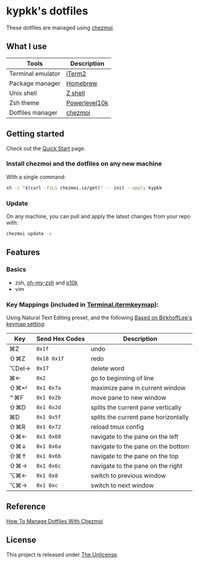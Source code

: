 # kypkk's dotfiles

These dotfiles are managed using [chezmoi](https://www.chezmoi.io/).


## What I use

| Tools             | Description                                                                                         |
| ----------------- | --------------------------------------------------------------------------------------------------- |
| Terminal emulator | [iTerm2](https://iterm2.com/) |
| Package manager   | [Homebrew](https://brew.sh/)                                                                        |
| Unix shell        | [Z shell](https://github.com/ohmyzsh/ohmyzsh/wiki/Installing-ZSH)                                   |
| Zsh theme         | [Powerlevel10k](https://github.com/romkatv/powerlevel10k)                                           |
| Dotfiles manager  | [chezmoi](https://chezmoi.io/)                                                                      |

## Getting started

Check out the [Quick Start](https://www.chezmoi.io/quick-start/) page.

### Install chezmoi and the dotfiles on any new machine

With a single command:

```sh
sh -c "$(curl -fsLS chezmoi.io/get)" -- init --apply kypkk
```

### Update

On any machine, you can pull and apply the latest changes from your repo with:

```sh
chezmoi update -v
```

## Features

### Basics
* zsh, [oh-my-zsh](https://github.com/ohmyzsh) and [p10k](https://github.com/romkatv/powerlevel10k)
* vim

### Key Mappings (included in [Terminal.itermkeymap](Terminal.itermkeymap)):

Using Natural Text Editing preset, and the following [Based on BirkhoffLee's keymap setting](https://github.com/BirkhoffLee/dotfiles/blob/master/Terminal.itermkeymap):

| Key     | Send Hex Codes | Description                          |
| ------- | -------------- | ------------------------------------ |
| ⌘Z     | `0x1f`       | undo                                 |
| ⇧⌘Z   | `0x18 0x1f`  | redo                                 |
| ⌥Del→ | `0x17`       | delete word                          |
| ⌘←    | `0x2`        | go to beginning of line              |
| ⇧⌘↵  | `0x1 0x7a`   | maximize pane in current window      |
| ⌃⌘F   | `0x1 0x2b`   | move pane to new window              |
| ⇧⌘D   | `0x1 0x2d`   | splits the current pane vertically   |
| ⌘D     | `0x1 0x5f`   | splits the current pane horizontally |
| ⇧⌘R   | `0x1 0x72`   | reload tmux config                   |
| ⇧⌘←  | `0x1 0x68`   | navigate to the pane on the left     |
| ⇧⌘↓  | `0x1 0x6a`   | navigate to the pane on the bottom   |
| ⇧⌘↑  | `0x1 0x6b`   | navigate to the pane on the top      |
| ⇧⌘→  | `0x1 0x6c`   | navigate to the pane on the right    |
| ⌥⌘←  | `0x1 0x8`    | switch to previous window            |
| ⌥⌘→  | `0x1 0xc`    | switch to next window                |

## Reference

[How To Manage Dotfiles With Chezmoi](https://jerrynsh.com/how-to-manage-dotfiles-with-chezmoi/)

## License

This project is released under [The Unlicense](LICENSE).
